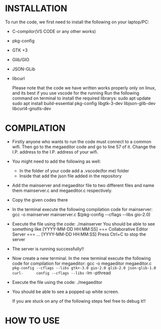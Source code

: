 # INSTALLATION
  To run the code, we first need to install the following on your laptop/PC:
- C-compilor(VS CODE or any other works)
- pkg-config
- GTK +3
- Glib/GIO
- JSON-GLib
- libcurl

  Please note that the code we have written works properly only on linux, and its best if you use vscode for the running
  Run the following command on terminal to install the required librarys:
  sudo apt update
  sudo apt install build-essential pkg-config libgtk-3-dev libjson-glib-dev libcurl4-gnutls-dev

# COMPILATION
- Firstly anyone who wants to run the code must connect to a common wifi. Then go to the megaeditor code and go to
  line 57 of it.
  Change the I.P. address to the I.P. address of your wifi.
- You might need to add the following as well:
  - In the folder of your code add a .vscode(for me) folder
  - Inside that add the json file added in the repository
- Add the mainserver and megaeditor file to two different files and name them mainserver.c and megaeditor.c respectively.
- Copy the given codes there
- In the terminal execute the following compilation code for mainserver:
  gcc -o mainserver mainserver.c $(pkg-config --cflags --libs gio-2.0)
- Execute the file using the code:
  ./mainserver
  You should be able to see something like
  [YYYY-MM-DD HH:MM:SS] === Collaborative Editor Server ===
  ...
  [YYYY-MM-DD HH:MM:SS] Press Ctrl+C to stop the server      
- The server is running successfully!!
- Now create a new terminal. In the new terminal execute the following code for compilation for megaeditor:
  gcc -o megaeditor megaeditor.c     `pkg-config --cflags --libs gtk+-3.0 gio-2.0 glib-2.0 json-glib-1.0`     `curl-      config --cflags --libs`     -lm -pthread
- Execute the file using the code:
  ./megaeditor
- You should be able to see a popped up white screen.

  If you are stuck on any of the following steps feel free to debug it!!


# HOW TO USE


